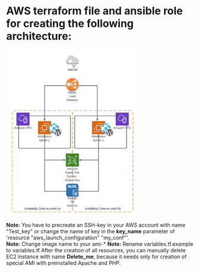 # AWS terraform file and ansible role for creating the following architecture:  
<img src="./Architecture.PNG" width="350" height="446">

**Note:** You have to precreate an SSH-key in your AWS account with name "Test_key" or change the name of key in the **key_name** parameter of 'resource "aws_launch_configuration" "my_conf"'.  
**Note:** Change image name to your ami-*
**Note:** Rename variables.tf.example to variables.tf
  After the creation of all resources, you can manually delete EC2 instance with name **Delete_me**, because it needs only for creation of special AMI with preinstalled Apache and PHP.
